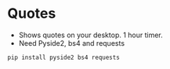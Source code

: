 # Quotes
- Shows quotes on your desktop. 1 hour timer.
- Need Pyside2, bs4 and requests
```
pip install pyside2 bs4 requests
```
